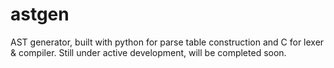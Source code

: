 # astgen
AST generator, built with python for parse table construction and C for lexer &amp; compiler.
Still under active development, will be completed soon.
